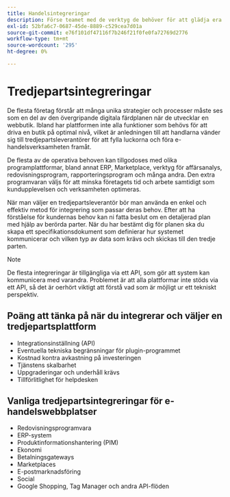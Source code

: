 ```yaml
---
title: Handelsintegreringar
description: Förse teamet med de verktyg de behöver för att glädja era kunder och säkerställa smidiga dagliga åtgärder.
exl-id: 52bfa6c7-0687-45de-8889-c529cea7d01a
source-git-commit: e76f101df47116f7b246f21f0fe0fa72769d2776
workflow-type: tm+mt
source-wordcount: '295'
ht-degree: 0%

---
```


# Tredjepartsintegreringar

De flesta företag förstår att många unika strategier och processer måste ses som en del av den övergripande digitala färdplanen när de utvecklar en webbutik. Ibland har plattformen inte alla funktioner som behövs för att driva en butik på optimal nivå, vilket är anledningen till att handlarna vänder sig till tredjepartsleverantörer för att fylla luckorna och föra e-handelsverksamheten framåt.

De flesta av de operativa behoven kan tillgodoses med olika programplattformar, bland annat ERP, Marketplace, verktyg för affärsanalys, redovisningsprogram, rapporteringsprogram och många andra. Den extra programvaran väljs för att minska företagets tid och arbete samtidigt som kundupplevelsen och verksamheten optimeras.

När man väljer en tredjepartsleverantör bör man använda en enkel och effektiv metod för integrering som passar deras behov. Efter att ha förståelse för kundernas behov kan ni fatta beslut om en detaljerad plan med hjälp av berörda parter. När du har bestämt dig för planen ska du skapa ett specifikationsdokument som definierar hur systemet kommunicerar och vilken typ av data som krävs och skickas till den tredje parten.

>[!NOTE]
>
>De flesta integreringar är tillgängliga via ett API, som gör att system kan kommunicera med varandra. Problemet är att alla plattformar inte stöds via ett API, så det är oerhört viktigt att förstå vad som är möjligt ur ett tekniskt perspektiv.

## Poäng att tänka på när du integrerar och väljer en tredjepartsplattform

- Integrationsinställning (API)
- Eventuella tekniska begränsningar för plugin-programmet
- Kostnad kontra avkastning på investeringen
- Tjänstens skalbarhet
- Uppgraderingar och underhåll krävs
- Tillförlitlighet för helpdesken

## Vanliga tredjepartsintegreringar för e-handelswebbplatser

- Redovisningsprogramvara
- ERP-system
- Produktinformationshantering (PIM)
- Ekonomi
- Betalningsgateways
- Marketplaces
- E-postmarknadsföring
- Social
- Google Shopping, Tag Manager och andra API-flöden
